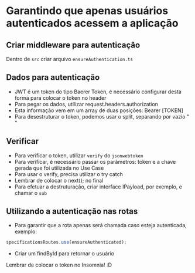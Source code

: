 # Garantindo que apenas usuários autenticados acessem a aplicação

## Criar middleware para autenticação
Dentro de `src` criar arquivo `ensureAuthentication.ts`

## Dados para autenticação
- JWT é um token do tipo Baerer Token, é necessário configurar desta forma para colocar o token no header
- Para pegar os dados, utilizar request.headers.authorization
- Esta informação vem em um array de duas posições: Bearer [TOKEN]
- Para desestruturar o token, podemos usar o split, separando por vazio " "

## Verificar 
- Para verificar o token, utilizar `verify` do `jsonwebtoken`
- Para verificar, é necessário passar os parâmetros: token e a chave gerada que foi utilizada no Use Case
- Para usar o verify, precisa utilizar o try catch
- Lembrar de colocar o next(); no final 
- Para efetuar a destruturação, criar interface IPayload, por exemplo, e chamar o `sub`

## Utilizando a autenticação nas rotas
- Para garantir que a rota apenas será chamada caso esteja autenticada, exemplo:

```javascript
specificationsRoutes.use(ensureAuthenticated);
```

- Criar um findById para retornar o usuário 

Lembrar de colocar o token no Insomnia! :D 